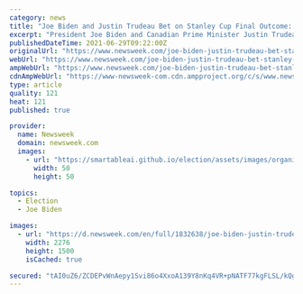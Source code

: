 ```yaml
---
category: news
title: "Joe Biden and Justin Trudeau Bet on Stanley Cup Final Outcome: 'You're on Pal'"
excerpt: "President Joe Biden and Canadian Prime Minister Justin Trudeau have agreed to bet on the outcome of the Stanley Cup Final, which feature a Canadian franchise for the first time in a decade. Much to delight of NHL fans,"
publishedDateTime: 2021-06-29T09:22:00Z
originalUrl: "https://www.newsweek.com/joe-biden-justin-trudeau-bet-stanley-cup-final-montreal-canadiens-tampa-bay-lightning-1605037"
webUrl: "https://www.newsweek.com/joe-biden-justin-trudeau-bet-stanley-cup-final-montreal-canadiens-tampa-bay-lightning-1605037"
ampWebUrl: "https://www.newsweek.com/joe-biden-justin-trudeau-bet-stanley-cup-final-montreal-canadiens-tampa-bay-lightning-1605037?amp=1"
cdnAmpWebUrl: "https://www-newsweek-com.cdn.ampproject.org/c/s/www.newsweek.com/joe-biden-justin-trudeau-bet-stanley-cup-final-montreal-canadiens-tampa-bay-lightning-1605037?amp=1"
type: article
quality: 121
heat: 121
published: true

provider:
  name: Newsweek
  domain: newsweek.com
  images:
    - url: "https://smartableai.github.io/election/assets/images/organizations/newsweek.com-50x50.jpg"
      width: 50
      height: 50

topics:
  - Election
  - Joe Biden

images:
  - url: "https://d.newsweek.com/en/full/1832638/joe-biden-justin-trudeau.jpg"
    width: 2276
    height: 1500
    isCached: true

secured: "tAI0uZ6/ZCDEPvWnAepy1Svi86o4XxoA139Y8nKq4VR+pNATF77kgFLSL/kQgU9L2qGpHF3CgiBm0hrVUSUNAD/moZ96OJCthnCI5hYu3ND3eajWhl2kmaZ/m4gG+mW1wdP4QXuQEq0wE0AUnsxm0AuNOAdbX185Xxv0c0aWjZjhE7xJC2Azf5OWWElse/PL3tiG9o3FUyq6Evcq6+rTifveYyLDwAblkIdoRMdkM8DETHd6k4A9ZnW9IBA0/8Xi/T/89ZOlOyhp1MHj1dHLK79JYIrsMzrHohbvUKm8ck5hVNqcoRyM4uFj919ehatk1HVx8OafMR/R58x2770jjU5qrvyi4ucue6caVcNx544=;9u92SjJ3vkguV4ROwgxXkw=="
---
```



